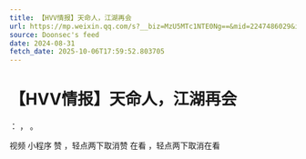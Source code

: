 ```yaml
---
title: 【HVV情报】天命人，江湖再会
url: https://mp.weixin.qq.com/s?__biz=MzU5MTc1NTE0Ng==&mid=2247486029&idx=1&sn=c6b25f2d2ad5d3eea036bf2cf466debd
source: Doonsec's feed
date: 2024-08-31
fetch_date: 2025-10-06T17:59:52.803705
---
```


# 【HVV情报】天命人，江湖再会

：
，
。

视频
小程序
赞
，轻点两下取消赞
在看
，轻点两下取消在看